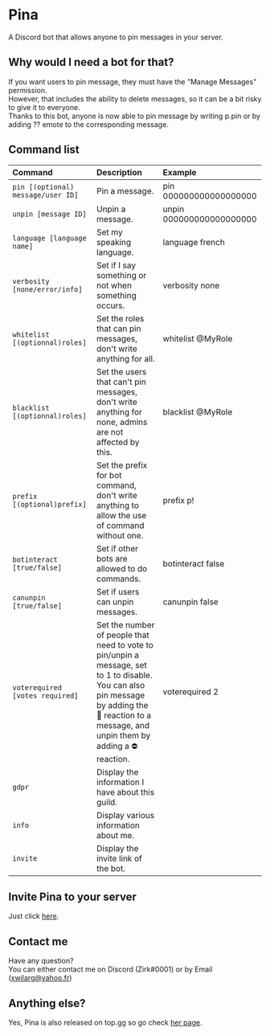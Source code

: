 # Pina
A Discord bot that allows anyone to pin messages in your server.

## Why would I need a bot for that?
If you want users to pin message, they must have the "Manage Messages" permission.<br/>
However, that includes the ability to delete messages, so it can be a bit risky to give it to everyone.<br/>
Thanks to this bot, anyone is now able to pin message by writing p.pin or by adding ?? emote to the corresponding message.

## Command list

|Command|Description|Example|
|:--|:--|:--|
|`pin [(optional) message/user ID]`| Pin a message.|pin 000000000000000000|
|`unpin [message ID]`| Unpin a message.|unpin 000000000000000000|
|`language [language name]`| Set my speaking language.|language french|
|`verbosity [none/error/info]`| Set if I say something or not when something occurs.|verbosity none|
|`whitelist [(optionnal)roles]`| Set the roles that can pin messages, don't write anything for all.|whitelist @MyRole|
|`blacklist [(optionnal)roles]`| Set the users that can't pin messages, don't write anything for none, admins are not affected by this.|blacklist @MyRole|
|`prefix [(optional)prefix]`| Set the prefix for bot command, don't write anything to allow the use of command without one.|prefix p!|
|`botinteract [true/false]`| Set if other bots are allowed to do commands.|botinteract false|
|`canunpin [true/false]`| Set if users can unpin messages.|canunpin false|
|`voterequired [votes required]`| Set the number of people that need to vote to pin/unpin a message, set to 1 to disable.<br/>You can also pin message by adding the 📌 reaction to a message, and unpin them by adding a ⛔ reaction.|voterequired 2|
|`gdpr`| Display the information I have about this guild.||
|`info`| Display various information about me.||
|`invite`| Display the invite link of the bot.||

## Invite Pina to your server
Just click [here](https://discord.com/api/oauth2/authorize?client_id=583314556848308261&scope=bot%20applications.commands).

## Contact me
Have any question?<br/>
You can either contact me on Discord (Zirk#0001) or by Email ([xwilarg@yahoo.fr](mailto:contact@zirk.eu))

## Anything else?
Yes, Pina is also released on top.gg so go check [her page](https://top.gg/bot/583314556848308261).
